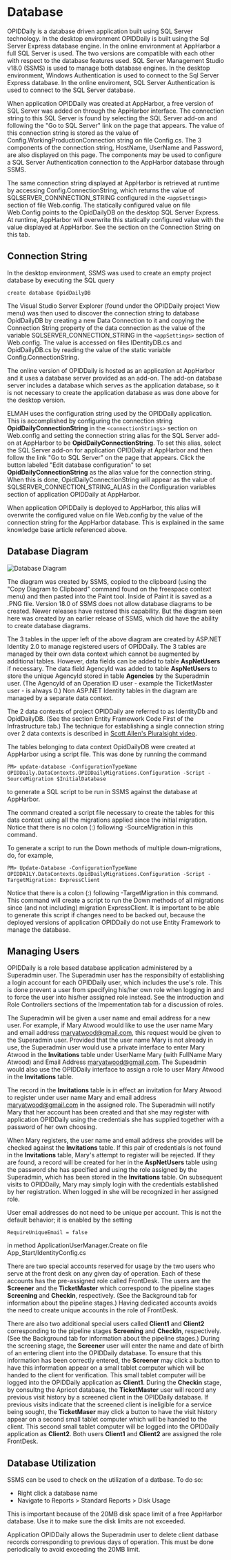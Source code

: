 # Database
OPIDDaily is a database driven application built using SQL Server technology. In the desktop environment OPIDDaily is built using the Sql Server Express
database engine. In the online environment at AppHarbor a full SQL Server is used. The two versions are compatible with each other with respect to the
database features used. SQL Server Management Studio v18.0 (SSMS) is used to manage both database engines. In the desktop environment, Windows
Authentication is used to connect to the Sql Server Express database. In the online enviroment, SQL Server Authentication is used to connect to the
SQL Server database.

When application OPIDDaily was created at AppHarbor, a free version of SQL Server was added on through the AppHarbor interface. The connection string
to this SQL Server is found by selecting the SQL Server add-on and following the "Go to SQL Server" link on the page that appears. The value of this
connection string is stored as the value of Config.WorkingProductionConnection string on file Config.cs. The 3 components of the connection string,
HostName, UserName and Password, are also displayed on this page. The components may be used to configure a SQL Server Authentication connection to
the AppHarbor database through SSMS.

The same connection string displayed at AppHarbor is retrieved at runtime by accessing Config.ConnectionString, which returns the value of
SQLSERVER_CONNNECTION_STRING configured in the `<appSettings>` section of file Web.config. The statically configured value on file Web.Config points to
the OpidDailyDB on the desktop SQL Server Express. At runtime, AppHarbor will overwrite this statically configured value with the value displayed at
AppHarbor. See the section on the Connection String on this tab.

## Connection String
In the desktop environment, SSMS was used to create an empty project database by executing the SQL query

    create database OpidDailyDB

The Visual Studio Server Explorer (found under the OPIDDaily project View menu) was then used to discover the connection string to database OpidDailyDB
by creating a new Data Connection to it and copying the Connection String property of the data connection as the value of the variable
SQLSERVER_CONNECTION_STRING in the `<appSettings>` section of Web.config. The value is accessed on files IDentityDB.cs and OpidDailyDB.cs by
reading the value of the static variable Config.ConnectionString.

The online version of OPIDDaily is hosted as an application at AppHarbor and it uses a database server provided as an add-on. The add-on database server
includes a database which serves as the application database, so it is not necessary to create the application database as was done above for the
desktop version.

ELMAH uses the configuration string used by the OPIDDaily application. This is accomplished by configuring the connection
string **OpidDailyConnectionString** in the `<connectionStrings>` section on Web.config and setting the connection string alias for the SQL Server
add-on at AppHarbor to be **OpidDailyConnectionString**. To set this alias, select the SQL Server add-on for application OPIDDaily at AppHarbor and then
follow  the link "Go to SQL Server" on the page that appears. Click the button labeled "Edit database configuration" to set
**OpidDailyConnectionString** as the alias value for the connection string. When this is done, OpidDailyConnectionString will appear as the value of
SQLSERVER_CONNECTION_STRING_ALIAS in the Configuration variables section of application OPIDDaily at AppHarbor.

When application OPIDDaily is deployed to AppHarbor, this alias will overwrite the configured value on file
Web.config by the value of the connection string for the AppHarbor database. This is explained in the same knowledge base article referenced above.

## Database Diagram
![Database Diagram](OpidDailyDB.png)

The diagram was created by SSMS, copied to the clipboard (using the "Copy Diagram to Clipboard" command found on the freespace context menu) and then
pasted into the Paint tool. Inside of Paint it is saved as a .PNG file. Version 18.0 of SSMS does not allow database diagrams to be created. Newer
releases have restored this capability. But the diagram seen here was created by an earlier release of SSMS, which did have the ability to create
database diagrams.

The 3 tables in the upper left of the above diagram are created by ASP.NET Identity 2.0 to manage registered users of OPIDDaily. The 3 tables are
managed by their own data context which cannot be augmented by additional tables.  However, data fields can be added to table **AspNetUsers** if
necessary. The data field AgencyId was added to table **AspNetUsers** to store the unique AgencyId stored in table
**Agencies** by the Superadmin user. (The AgencyId of an Operation ID user - example the TicketMaster user -  is
always 0.) Non ASP.NET Identity tables in the diagram are managed by a separate data context.

The 2 data contexts of project OPIDDaily are referred to as IdentityDb and OpidDailyDB. (See the section Entity Framework Code First of the
Infrastructure tab.) The technique for establishing a single connection string over 2 data contexts is described in
[Scott Allen's Pluralsight video](https://app.pluralsight.com/player?author=scott-allen&name=aspdotnet-mvc5-fundamentals-m6-ef6&mode=live&clip=1&course=aspdotnet-mvc5-fundamentals).

The tables belonging to data context OpidDailyDB were created at AppHarbor using a script file. This was done by running the command

    PM> update-database -ConfigurationTypeName OPIDDaily.DataContexts.OPIDDailyMigrations.Configuration -Script -SourceMigration $InitialDatabase

to generate a SQL script to be run in SSMS against the database at AppHarbor.  

The command created a script file necessary to create the tables for this data context using all the migrations applied since the initial migration.
Notice that there is no colon (:) following -SourceMigration in this command.

To generate a script to run the Down methods of multiple down-migrations, do, for example,

    PM> Update-Database -ConfigurationTypeName OPIDDAILY.DataContexts.OpidDailyMigrations.Configuration -Script -TargetMigration: ExpressClient

Notice that there is a colon (:) following -TargetMigration in this command. This command will create a script to run the Down methods of all
migrations since (and not including) migration ExpressClient. It is important to be able to generate this script if changes need to be backed out,
because the deployed versions of application OPIDDaily do not use Entity Framework to manage the database.

## Managing Users
OPIDDaily is a role based database application administered by a Superadmin user. The Superadmin user has the responsibilty of establishing a login
account for each OPIDDaily user, which includes the use's role. This is done prevent a user from specifying his/her own role when logging in and to
force the user into his/her assigned role instead. See the introduction and Role Controllers sections of the Impementation tab for a discussion of
roles.

The Superadmin will be given a user name and email address for a new user. For example, if Mary Atwood would like to use the user name Mary and email
address maryatwood@gmail.com, this request would be given to the Superadmin user. Provided that the user name Mary is not already in use, the Superadmin
user would use a private interface to enter Mary Atwood in the **Invitations** table under UserName Mary (with FullName Mary Atwood) and Email Address
maryatwood@gmail.com. The Supeadmin would also use the OPIDDaily interface to assign a role to user Mary Atwood in the **Invitations** table.

The record in the **Invitations** table is in effect an invitation for Mary Atwood to register under user name Mary and email address
maryatwood@gmail.com in the assigned role. The Superadmin will notify Mary that her account has been created and that she may
register with application OPIDDaily using the credentials she has supplied together with a password of her own choosing.  

When Mary registers, the user name and email address she provides will be checked against the **Invitations** table. If this pair of credentials is not
found in the **Invitations** table, Mary's attempt to register will be rejected. If they are found, a record will be created for her in the
**AspNetUsers** table using the password she has specified and using the role assigned by the Superadmin, which has been stored in the **Invitations**
table. On subsequent visits to OPIDDaily, Mary may simply login with the credentials established by her registration. When logged in she will be
recognized in her assigned role.

User email addresses do not need to be unique per account. This is not the default behavior; it is enabled by the setting

    RequireUniqueEmail = false

in method ApplicationUserManager.Create on file App_Start/IdentityConfig.cs

There are two special accounts reserved for usage by the two users who serve at the front desk on any given day of operation. Each of these accounts
has the pre-assigned role called FrontDesk. The users are the **Screener** and the **TicketMaster** which correspond to the pipeline stages
**Screening** and **Checkin**, respectively. (See the  Background tab for information about the pipeline stages.) Having dedicated accounts avoids the
need to create unique accounts in the role of FrontDesk.

There are also two additional special users called **Client1** and **Client2** corresponding to the pipeline stages **Screening** and **CheckIn**,
respectively. (See the  Background tab for information about the pipeline stages.) During the screening stage, the **Screener** user will enter the name
and date of birth  of an entering client into the OPIDDaily database. To ensure that this information has been correctly entered, the **Screener** may
click a button to  have this information appear on a small tablet computer which will be handed to the client for verification. This small tablet
computer will be logged  into the OPIDDaily application as **Client1**. During the **Checkin** stage, by consultng the Apricot database, the
**TicketMaster**  user will record any  previous visit history by a screened client in the OPIDDaily database. If previous visits indicate that the
screened client is ineligible for a service  being  sought, the **TicketMaser** may click a button to have the visit history appear on a second small
tablet computer which  will be handed to the client.  This second small tablet computer will be logged into the OPIDDaily application as **Client2**.
Both users **Client1** and **Client2** are assigned the role FrontDesk.

## Database Utilization
SSMS can be used to check on the utilization of a datbase. To do so:

* Right click a database name
* Navigate to Reports > Standard Reports > Disk Usage

This is important because of the 20MB disk space limit of a free AppHarbor database. Use it to make sure the disk limits are not exceeded.

Application OPIDDaily allows the Superadmin user to delete client datbase records corresponding to previous days of operation. This must be done
periodically to avoid exceeding the 20MB limit.
